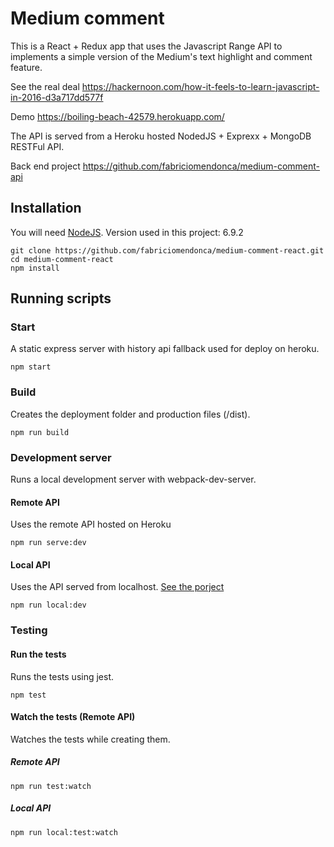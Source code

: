 # Medium comment

This is a React + Redux app that uses the Javascript Range API to implements a simple version of the Medium's text highlight and comment feature.

See the real deal
https://hackernoon.com/how-it-feels-to-learn-javascript-in-2016-d3a717dd577f

Demo
https://boiling-beach-42579.herokuapp.com/

The API is served from a Heroku hosted NodedJS + Exprexx + MongoDB RESTFul API.

Back end project
https://github.com/fabriciomendonca/medium-comment-api

## Installation

You will need [NodeJS](https://nodejs.org/). 
Version used in this project: 6.9.2

```
git clone https://github.com/fabriciomendonca/medium-comment-react.git
cd medium-comment-react
npm install
```

## Running scripts

### Start

A static express server with history api fallback used for deploy on heroku.

```
npm start
```

### Build

Creates the deployment folder and production files (/dist).

```
npm run build
```

### Development server

Runs a local development server with webpack-dev-server.

#### Remote API

Uses the remote API hosted on Heroku

```
npm run serve:dev
```

#### Local API

Uses the API served from localhost. [See the porject](https://github.com/fabriciomendonca/medium-comment-api)

```
npm run local:dev
```

### Testing

#### Run the tests

Runs the tests using jest.

```
npm test
```

#### Watch the tests (Remote API)

Watches the tests while creating them.

##### Remote API

```
npm run test:watch
```

##### Local API

```
npm run local:test:watch
```

